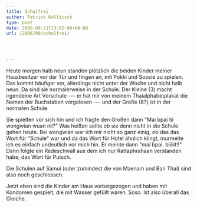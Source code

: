 ```yaml
---
title: Schulfrei
author: Patrick Kollitsch
type: post
date: 2006-09-21T23:02:00+00:00
url: /2006/09/schulfrei/




---
```

Heute morgen halb neun standen pl&ouml;tzlich die beiden Kinder meiner Hausbesitzer vor der T&uuml;r und fingen an, mit Pokki und Soosie zu spielen. Das kommt h&auml;ufiger vor, allerdings nicht unter der Woche und nicht halb neun. Da sind sie normalerweise in der Schule. Der Kleine (3) macht irgendeine Art Vorschule --- er hat mir von meinem Thaialphabetplakat die Namen der Buchstaben vorgelesen --- und der Gro&szlig;e (8?) ist in der normalen Schule.

Sie spielten vor sich hin und ich fragte den Gro&szlig;en dann "Mai bpai tii wongwian wuan nii?" Was hei&szlig;en sollte ob sie denn nicht in die Schule gehen heute. Bei wongwian war ich mir nicht so ganz einig, ob das das Wort f&uuml;r "Schule" war und da das Wort f&uuml;r Hotel &auml;hnlich klingt, murmelte ich es einfach undeutlich vor mich hin. Er meinte dann "mai bpai. biiiiit!!" Dann folgte ein Redeschwall aus dem ich nur Rattaphrahaan verstanden habe, das Wort f&uuml;r Putsch.

Die Schulen auf Samui (oder zumindest die von Maenam und Ban Thai) sind also noch geschlossen. 

Jetzt eben sind die Kinder am Haus vorbeigezogen und haben mit Kondomen gespielt, die mit Wasser gef&uuml;llt waren. Soso. Ist also &uuml;berall das Gleiche.